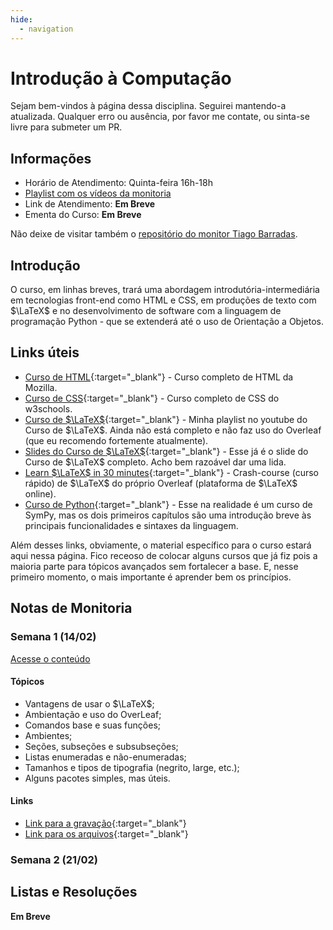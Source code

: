 ```yaml
---
hide:
  - navigation
---
```


# Introdução à Computação

Sejam bem-vindos à página dessa disciplina. Seguirei mantendo-a atualizada. Qualquer erro ou ausência, por favor me contate, ou sinta-se livre para submeter um PR.

## Informações

- Horário de Atendimento: Quinta-feira 16h-18h
- [Playlist com os vídeos da monitoria](https://www.youtube.com/playlist?list=PLtp0NMJtiOH8gaxHlqryd5a50o9_mtmvp)
- Link de Atendimento: **Em Breve**
- Ementa do Curso: **Em Breve**

Não deixe de visitar também o [repositório do monitor Tiago Barradas](https://github.com/barrafas/Monitorias-IC/).

## Introdução

O curso, em linhas breves, trará uma abordagem introdutória-intermediária em tecnologias front-end como HTML e CSS, em produções de texto com $\LaTeX$ e no desenvolvimento de software com a linguagem de programação Python - que se extenderá até o uso de Orientação a Objetos.

## Links úteis

- [Curso de HTML](https://developer.mozilla.org/pt-BR/docs/Web/HTML){:target="_blank"} - Curso completo de HTML da Mozilla.
- [Curso de CSS](https://www.w3schools.com/css/default.asp){:target="_blank"} - Curso completo de CSS do w3schools.
- [Curso de $\LaTeX$](https://www.youtube.com/playlist?list=PLtp0NMJtiOH_VR4HhOQEJdVNwb2lFzqmL){:target="_blank"} - Minha playlist no youtube do Curso de $\LaTeX$. Ainda não está completo e não faz uso do Overleaf (que eu recomendo fortemente atualmente).
- [Slides do Curso de $\LaTeX$](https://github.com/stardustdt/cursolatex/blob/master/Material/Slide.pdf){:target="_blank"} - Esse já é o slide do Curso de $\LaTeX$ completo. Acho bem razoável dar uma lida.
- [Learn $\LaTeX$ in 30 minutes](https://www.overleaf.com/learn/latex/Learn_LaTeX_in_30_minutes){:target="_blank"} - Crash-course (curso rápido) de $\LaTeX$ do próprio Overleaf (plataforma de $\LaTeX$ online).
- [Curso de Python](https://adamesalles.github.io/cursosympy/chapters/2.html){:target="_blank"} - Esse na realidade é um curso de SymPy, mas os dois primeiros capítulos são uma introdução breve às principais funcionalidades e sintaxes da linguagem. 

Além desses links, obviamente, o material específico para o curso estará aqui nessa página. Fico receoso de colocar alguns cursos que já fiz pois a maioria parte para tópicos avançados sem fortalecer a base. E, nesse primeiro momento, o mais importante é aprender bem os princípios.

## Notas de Monitoria

### Semana 1 (14/02)

[Acesse o conteúdo](https://adamesalles.github.io/edu/introcomp/17-02/)

#### Tópicos

- Vantagens de usar o $\LaTeX$;
- Ambientação e uso do OverLeaf;
- Comandos base e suas funções;
- Ambientes;
- Seções, subseções e subsubseções;
- Listas enumeradas e não-enumeradas;
- Tamanhos e tipos de tipografia (negrito, large, etc.);
- Alguns pacotes simples, mas úteis.

#### Links

- [Link para a gravação](https://www.youtube.com/watch?v=9zcCK2_WTUk&list=PLtp0NMJtiOH8gaxHlqryd5a50o9_mtmvp&index=1){:target="_blank"}
- [Link para os arquivos](https://github.com/adamesalles/edu/tree/main/IntroComp/17-02){:target="_blank"}

### Semana 2 (21/02)

## Listas e Resoluções

**Em Breve**
